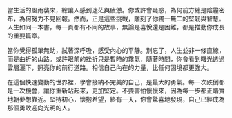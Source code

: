 當生活的風雨襲來，總讓人感到迷茫與疲憊。你或許會疑惑，為何前方總是陰霾密布，為何努力不見回報。然而，正是這些挑戰，雕刻了你獨一無二的堅韌與智慧。人生如同一本書，每一頁都有不同的故事，無論是喜悅還是困難，都是推動你成長的重要篇章。

當你覺得孤單無助，試著深呼吸，感受內心的平靜。別忘了，人生並非一條直線，而是曲折的山路。或許眼前的挫折只是暫時的霧氣，隨著時間，你會看到曙光透過雲層灑下，照亮你的前行道路。相信自己內在的力量，比任何困境都更強大。

在這個快速變動的世界裡，學會接納不完美的自己，是最大的勇氣。每一次跌倒都是一次機會，讓你重新站起來，更加堅定。不要害怕慢慢來，因為每一步都正踏實地朝夢想靠近。堅持初心，懷抱希望，終有一天，你會驚喜地發現，自己已經成為那個勇敢迎向光明的人。